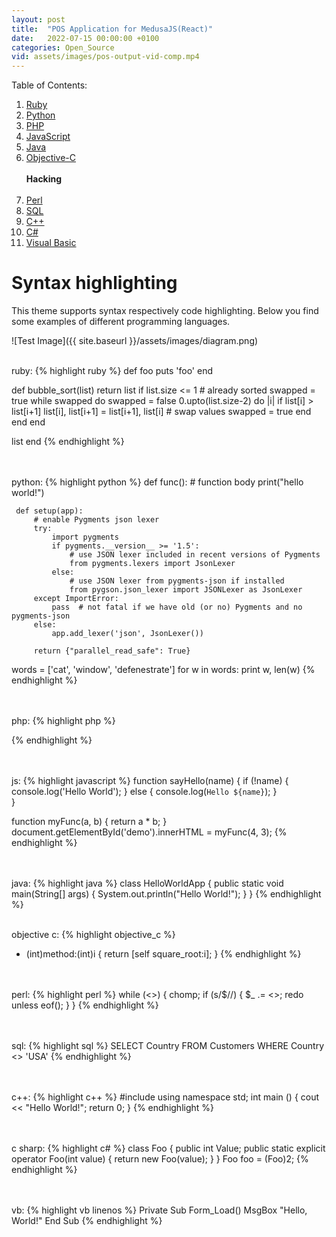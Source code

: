 ```yaml
---
layout: post
title:  "POS Application for MedusaJS(React)"
date:   2022-07-15 00:00:00 +0100
categories: Open_Source
vid: assets/images/pos-output-vid-comp.mp4
---
```


Table of Contents:

1. [Ruby](#ruby)
2. [Python](#python)
3. [PHP](#php)
4. [JavaScript](#javascript)
5. [Java](#java)
6. [Objective-C](#objective-c)
<br><br><b>Hacking</b><br><br>
7. [Perl](#perl)
8. [SQL](#sql)
9. [C++](#c)
10. [C#](#c-1)
11. [Visual Basic](#visual-basic)

# Syntax highlighting
This theme supports syntax respectively code highlighting. Below you find some examples of different programming languages.

![Test Image]({{ site.baseurl }}/assets/images/diagram.png)


<br /><a name="ruby"></a>ruby:
{% highlight ruby %}
def foo
  puts 'foo'
end

def bubble_sort(list)
  return list if list.size <= 1 # already sorted
  swapped = true
  while swapped do
    swapped = false
    0.upto(list.size-2) do |i|
      if list[i] > list[i+1]
        list[i], list[i+1] = list[i+1], list[i] # swap values
        swapped = true
      end
    end
  end

  list
end
{% endhighlight %}


<br /><br /><a name="python"></a>python:
{% highlight python %}
def func():
     # function body
     print("hello world!")

     def setup(app):
         # enable Pygments json lexer
         try:
             import pygments
             if pygments.__version__ >= '1.5':
                 # use JSON lexer included in recent versions of Pygments
                 from pygments.lexers import JsonLexer
             else:
                 # use JSON lexer from pygments-json if installed
                 from pygson.json_lexer import JSONLexer as JsonLexer
         except ImportError:
             pass  # not fatal if we have old (or no) Pygments and no pygments-json
         else:
             app.add_lexer('json', JsonLexer())

         return {"parallel_read_safe": True}

words = ['cat', 'window', 'defenestrate']
for w in words:
   print w, len(w)
{% endhighlight %}


<br /><br /><a name="php"></a>php:
{% highlight php %}
<?php function add($x, $y) {
    $total = $x + $y;
    return $total;
}
echo "1 + 16 = " . add(1, 16);
?>
{% endhighlight %}


<br /><br /><a name="javascript"></a>js:
{% highlight javascript %}
function sayHello(name) {
  if (!name) {
    console.log('Hello World');
  } else {
    console.log(`Hello ${name}`);
  }  
}  

function myFunc(a, b) {
    return a * b;
}
document.getElementById('demo').innerHTML = myFunc(4, 3);
{% endhighlight %}


<br /><br /><a name="java"></a>java:
{% highlight java %}
class HelloWorldApp {
    public static void main(String[] args) {
        System.out.println("Hello World!");
    }
}
{% endhighlight %}


<br /><a name="objective-c"></a>objective c:
{% highlight objective_c %}
- (int)method:(int)i {
    return [self square_root:i];
}
{% endhighlight %}


<br /><br /><a name="perl"></a>perl:
{% highlight perl %}
while (<>) {
    chomp;
    if (s/$//) {
        $_ .= <>;
        redo unless eof();
    }
}
{% endhighlight %}


<br /><br /><a name="sql"></a>sql:
{% highlight sql %}
SELECT Country FROM Customers WHERE Country <> 'USA'
{% endhighlight %}


<br /><br /><a name="c"></a>c++:
{% highlight c++ %}
#include
using namespace std;
int main () {
  cout << "Hello World!";
  return 0;
}
{% endhighlight %}


<br /><br /><a name="c-1"></a>c sharp:
{% highlight c# %}
class Foo {
    public int Value;
    public static explicit operator Foo(int value) {
        return new Foo(value);
    }
}
Foo foo = (Foo)2;
{% endhighlight %}


<br /><br /><a name="visual-basic"></a>vb:
{% highlight vb linenos %}
Private Sub Form_Load()
    MsgBox "Hello, World!"
End Sub
{% endhighlight %}